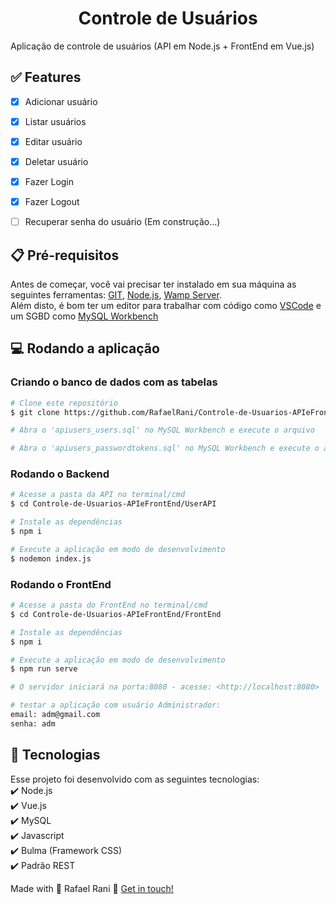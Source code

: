 <h1 align="center">Controle de Usuários</h1>
Aplicação de controle de usuários (API em Node.js + FrontEnd em Vue.js)

## :white_check_mark: Features

- [X] Adicionar usuário
- [X] Listar usuários
- [X] Editar usuário
- [X] Deletar usuário
- [X] Fazer Login
- [X] Fazer Logout
- [ ] Recuperar senha do usuário (Em construção...)


## :clipboard: Pré-requisitos

Antes de começar, você vai precisar ter instalado em sua máquina as seguintes ferramentas:
[GIT](https://git-scm.com/), [Node.js](https://nodejs.org/en/), [Wamp Server](https://sourceforge.net/projects/wampserver/).  
Além disto, é bom ter um editor para trabalhar com código como [VSCode](https://code.visualstudio.com/) e um SGBD como [MySQL Workbench](https://dev.mysql.com/downloads/workbench/)

## :computer: Rodando a aplicação

### Criando o banco de dados com as tabelas

```bash
# Clone este repositório
$ git clone https://github.com/RafaelRani/Controle-de-Usuarios-APIeFrontEnd.git

# Abra o 'apiusers_users.sql' no MySQL Workbench e execute o arquivo

# Abra o 'apiusers_passwordtokens.sql' no MySQL Workbench e execute o arquivo
```

### Rodando o Backend

```bash
# Acesse a pasta da API no terminal/cmd
$ cd Controle-de-Usuarios-APIeFrontEnd/UserAPI

# Instale as dependências
$ npm i

# Execute a aplicação em modo de desenvolvimento
$ nodemon index.js
```

### Rodando o FrontEnd

```bash
# Acesse a pasta do FrontEnd no terminal/cmd
$ cd Controle-de-Usuarios-APIeFrontEnd/FrontEnd

# Instale as dependências
$ npm i

# Execute a aplicação em modo de desenvolvimento
$ npm run serve

# O servidor iniciará na porta:8080 - acesse: <http://localhost:8080>

# testar a aplicação com usuário Administrador:  
email: adm@gmail.com  
senha: adm
```

## :rocket: Tecnologias

Esse projeto foi desenvolvido com as seguintes tecnologias:  
:heavy_check_mark: Node.js  
:heavy_check_mark: Vue.js  
:heavy_check_mark: MySQL  
:heavy_check_mark: Javascript   
:heavy_check_mark: Bulma (Framework CSS)  
:heavy_check_mark: Padrão REST 
  
Made with :purple_heart: Rafael Rani :wave: [Get in touch!](https://www.linkedin.com/in/rafaelrani/)
